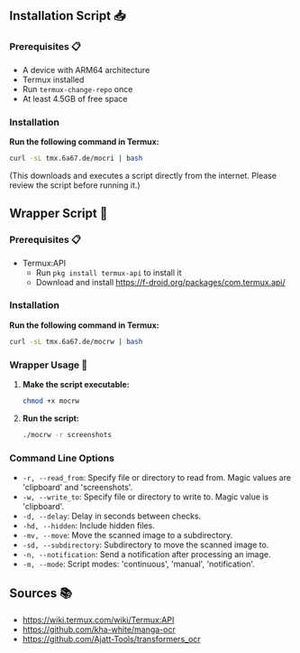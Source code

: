 ## Installation Script 📥

### Prerequisites 📋

- A device with ARM64 architecture
- Termux installed
- Run `termux-change-repo` once
- At least 4.5GB of free space

### Installation
**Run the following command in Termux:**
```sh
curl -sL tmx.6a67.de/mocri | bash
```
(This downloads and executes a script directly from the internet. Please review the script before running it.)


## Wrapper Script 📜

### Prerequisites 📋

- Termux:API
  - Run `pkg install termux-api` to install it
  - Download and install https://f-droid.org/packages/com.termux.api/

### Installation
**Run the following command in Termux:**
```sh
curl -sL tmx.6a67.de/mocrw | bash
```

### Wrapper Usage 🚀

1. **Make the script executable:**
    ```sh
    chmod +x mocrw
    ```

2. **Run the script:**
    ```sh
    ./mocrw -r screenshots
    ```

### Command Line Options

- `-r, --read_from`: Specify file or directory to read from. Magic values are 'clipboard' and 'screenshots'.
- `-w, --write_to`: Specify file or directory to write to. Magic value is 'clipboard'.
- `-d, --delay`: Delay in seconds between checks.
- `-hd, --hidden`: Include hidden files.
- `-mv, --move`: Move the scanned image to a subdirectory.
- `-sd, --subdirectory`: Subdirectory to move the scanned image to.
- `-n, --notification`: Send a notification after processing an image.
- `-m, --mode`: Script modes: 'continuous', 'manual', 'notification'.

## Sources 📚

- https://wiki.termux.com/wiki/Termux:API
- https://github.com/kha-white/manga-ocr
- https://github.com/Ajatt-Tools/transformers_ocr
